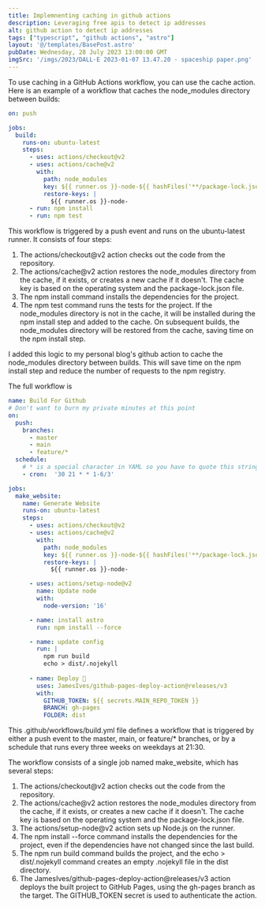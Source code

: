 ```yaml
---
title: Implemnenting caching in github actions
description: Leveraging free apis to detect ip addresses
alt: github action to detect ip addresses
tags: ["typescript", "github actions", "astro"]
layout: '@/templates/BasePost.astro'
pubDate: Wednesday, 28 July 2023 13:00:00 GMT
imgSrc: '/imgs/2023/DALL·E 2023-01-07 13.47.20 - spaceship paper.png'
---
```


To use caching in a GitHub Actions workflow, you can use the cache action. Here is an example of a workflow that caches the node_modules directory between builds:


```yml
on: push

jobs:
  build:
    runs-on: ubuntu-latest
    steps:
      - uses: actions/checkout@v2
      - uses: actions/cache@v2
        with:
          path: node_modules
          key: ${{ runner.os }}-node-${{ hashFiles('**/package-lock.json') }}
          restore-keys: |
            ${{ runner.os }}-node-
      - run: npm install
      - run: npm test
```


This workflow is triggered by a push event and runs on the ubuntu-latest runner. It consists of four steps:

1. The actions/checkout@v2 action checks out the code from the repository.
2. The actions/cache@v2 action restores the node_modules directory from the cache, if it exists, or creates a new cache if it doesn't. The cache key is based on the operating system and the package-lock.json file.
3. The npm install command installs the dependencies for the project.
4. The npm test command runs the tests for the project.
If the node_modules directory is not in the cache, it will be installed during the npm install step and added to the cache. On subsequent builds, the node_modules directory will be restored from the cache, saving time on the npm install step.


I added this logic to my personal blog's github action to cache the node_modules directory between builds. This will save time on the npm install step and reduce the number of requests to the npm registry.

The full workflow is

```yml
name: Build For Github
# Don't want to burn my private minutes at this point
on:
  push:
    branches:
      - master
      - main
      - feature/*
  schedule:
    # * is a special character in YAML so you have to quote this string
    - cron:  '30 21 * * 1-6/3'

jobs:
  make_website:
    name: Generate Website
    runs-on: ubuntu-latest
    steps:
      - uses: actions/checkout@v2
      - uses: actions/cache@v2
        with:
          path: node_modules
          key: ${{ runner.os }}-node-${{ hashFiles('**/package-lock.json') }}
          restore-keys: |
            ${{ runner.os }}-node-

      - uses: actions/setup-node@v2
        name: Update node
        with:
          node-version: '16'

      - name: install astro
        run: npm install --force

      - name: update config
        run: |
          npm run build
          echo > dist/.nojekyll 
      
      - name: Deploy 🚀
        uses: JamesIves/github-pages-deploy-action@releases/v3
        with:
          GITHUB_TOKEN: ${{ secrets.MAIN_REPO_TOKEN }}
          BRANCH: gh-pages
          FOLDER: dist
```

This .github/workflows/build.yml file defines a workflow that is triggered by either a push event to the master, main, or feature/* branches, or by a schedule that runs every three weeks on weekdays at 21:30.

The workflow consists of a single job named make_website, which has several steps:

1. The actions/checkout@v2 action checks out the code from the repository.
2. The actions/cache@v2 action restores the node_modules directory from the cache, if it exists, or creates a new cache if it doesn't. The cache key is based on the operating system and the package-lock.json file.
3. The actions/setup-node@v2 action sets up Node.js on the runner.
4. The npm install --force command installs the dependencies for the project, even if the dependencies have not changed since the last build.
5. The npm run build command builds the project, and the echo > dist/.nojekyll command creates an empty .nojekyll file in the dist directory.
6. The JamesIves/github-pages-deploy-action@releases/v3 action deploys the built project to GitHub Pages, using the gh-pages branch as the target. The GITHUB_TOKEN secret is used to authenticate the action.
